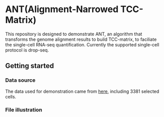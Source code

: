ANT(Alignment-Narrowed TCC-Matrix)
=======
This repository is designed to demonstrate ANT, an algorithm that transforms the genome alignment results to build TCC-matrix, to faciliate the single-cell RNA-seq quantification. Currently the supported single-cell protocol is drop-seq.


Getting started
----------

### Data source
The data used for demonstration came from [here](https://www.ncbi.nlm.nih.gov/pubmed/29024657), including 3381 selected cells.

### File illustration

